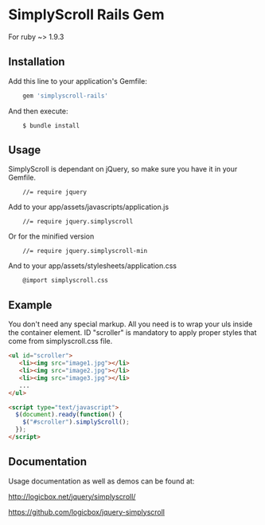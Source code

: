 # SimplyScroll Rails Gem

For ruby ~> 1.9.3

## Installation

Add this line to your application's Gemfile:

```ruby
    gem 'simplyscroll-rails'
```

And then execute:
```
    $ bundle install
```

## Usage

SimplyScroll is dependant on jQuery, so make sure you have it in your Gemfile.

```
    //= require jquery
```

Add to your app/assets/javascripts/application.js

```
    //= require jquery.simplyscroll
```

Or for the minified version

```
    //= require jquery.simplyscroll-min
```

And to your app/assets/stylesheets/application.css

```
    @import simplyscroll.css
```

## Example
You don't need any special markup. All you need is to wrap your uls inside the container element. ID "scroller" is mandatory to apply proper styles that come from simplyscroll.css file.

```html
<ul id="scroller">
   <li><img src="image1.jpg"></li>
   <li><img src="image2.jpg"></li>
   <li><img src="image3.jpg"></li>
   ...
</ul>

<script type="text/javascript">
  $(document).ready(function() {
    $("#scroller").simplyScroll();
  });
</script>
```

## Documentation

Usage documentation as well as demos can be found at:

http://logicbox.net/jquery/simplyscroll/

https://github.com/logicbox/jquery-simplyscroll
